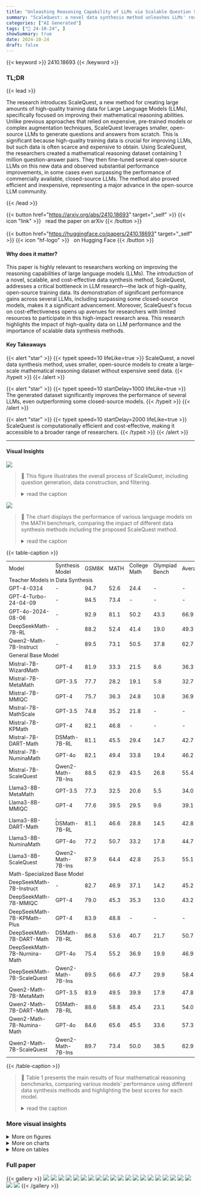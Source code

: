 ```yaml
---
title: "Unleashing Reasoning Capability of LLMs via Scalable Question Synthesis from Scratch"
summary: "ScaleQuest: a novel data synthesis method unleashes LLMs' reasoning power by generating a massive, high-quality mathematical reasoning dataset from scratch using efficient, open-source models."
categories: ["AI Generated"]
tags: ["🔖 24-10-24", ]
showSummary: true
date: 2024-10-24
draft: false
---
```


{{< keyword >}} 2410.18693 {{< /keyword >}}

### TL;DR


{{< lead >}}

The research introduces ScaleQuest, a new method for creating large amounts of high-quality training data for Large Language Models (LLMs), specifically focused on improving their mathematical reasoning abilities. Unlike previous approaches that relied on expensive, pre-trained models or complex augmentation techniques, ScaleQuest leverages smaller, open-source LLMs to generate questions and answers from scratch.  This is significant because high-quality training data is crucial for improving LLMs, but such data is often scarce and expensive to obtain.  Using ScaleQuest, the researchers created a mathematical reasoning dataset containing 1 million question-answer pairs.  They then fine-tuned several open-source LLMs on this new data and observed substantial performance improvements, in some cases even surpassing the performance of commercially available, closed-source LLMs.  The method also proved efficient and inexpensive, representing a major advance in the open-source LLM community.

{{< /lead >}}


{{< button href="https://arxiv.org/abs/2410.18693" target="_self" >}}
{{< icon "link" >}} &nbsp; read the paper on arXiv
{{< /button >}}
<br><br>
{{< button href="https://huggingface.co/papers/2410.18693" target="_self" >}}
{{< icon "hf-logo" >}} &nbsp; on Hugging Face
{{< /button >}}

#### Why does it matter?
This paper is highly relevant to researchers working on improving the reasoning capabilities of large language models (LLMs).  The introduction of a novel, scalable, and cost-effective data synthesis method, ScaleQuest, addresses a critical bottleneck in LLM research—the lack of high-quality, open-source training data. Its demonstration of significant performance gains across several LLMs, including surpassing some closed-source models, makes it a significant advancement.  Moreover, ScaleQuest's focus on cost-effectiveness opens up avenues for researchers with limited resources to participate in this high-impact research area. This research highlights the impact of high-quality data on LLM performance and the importance of scalable data synthesis methods.
#### Key Takeaways

{{< alert "star" >}}
{{< typeit speed=10 lifeLike=true >}} ScaleQuest, a novel data synthesis method, uses smaller, open-source models to create a large-scale mathematical reasoning dataset without expensive seed data. {{< /typeit >}}
{{< /alert >}}

{{< alert "star" >}}
{{< typeit speed=10 startDelay=1000 lifeLike=true >}} The generated dataset significantly improves the performance of several LLMs, even outperforming some closed-source models. {{< /typeit >}}
{{< /alert >}}

{{< alert "star" >}}
{{< typeit speed=10 startDelay=2000 lifeLike=true >}} ScaleQuest is computationally efficient and cost-effective, making it accessible to a broader range of researchers. {{< /typeit >}}
{{< /alert >}}

------
#### Visual Insights



![](https://ai-paper-reviewer.com/2410.18693/figures_3_0.png)

> 🔼 This figure illustrates the overall process of ScaleQuest, including question generation, data construction, and filtering.
> <details>
> <summary>read the caption</summary>
> Figure 2: Overview of our ScaleQuest method.
> </details>





![](https://ai-paper-reviewer.com/2410.18693/charts_1_0.png)

> 🔼 The chart displays the performance of various language models on the MATH benchmark, comparing the impact of different data synthesis methods including the proposed ScaleQuest method.
> <details>
> <summary>read the caption</summary>
> Figure 1: Left: Results of different models on MATH, where -ScaleQuest denotes ours. Right: Results of Llama3-8B fine-tuned on publicly available datasets constructed by different methods.
> </details>





{{< table-caption >}}
<table id='2' style='font-size:14px'><tr><td>Model</td><td>Synthesis Model</td><td>GSM8K</td><td>MATH</td><td>College Math</td><td>Olympiad Bench</td><td>Average</td></tr><tr><td colspan="7">Teacher Models in Data Synthesis</td></tr><tr><td>GPT-4-0314</td><td>-</td><td>94.7</td><td>52.6</td><td>24.4</td><td>-</td><td>-</td></tr><tr><td>GPT-4-Turbo-24-04-09</td><td>-</td><td>94.5</td><td>73.4</td><td>-</td><td>-</td><td>-</td></tr><tr><td>GPT-4o-2024-08-06</td><td>-</td><td>92.9</td><td>81.1</td><td>50.2</td><td>43.3</td><td>66.9</td></tr><tr><td>DeepSeekMath-7B-RL</td><td>-</td><td>88.2</td><td>52.4</td><td>41.4</td><td>19.0</td><td>49.3</td></tr><tr><td>Qwen2-Math-7B-Instruct</td><td>-</td><td>89.5</td><td>73.1</td><td>50.5</td><td>37.8</td><td>62.7</td></tr><tr><td colspan="7">General Base Model</td></tr><tr><td>Mistral-7B- WizardMath</td><td>GPT-4</td><td>81.9</td><td>33.3</td><td>21.5</td><td>8.6</td><td>36.3</td></tr><tr><td>Mistral-7B-MetaMath</td><td>GPT-3.5</td><td>77.7</td><td>28.2</td><td>19.1</td><td>5.8</td><td>32.7</td></tr><tr><td>Mistral-7B-MMIQC</td><td>GPT-4</td><td>75.7</td><td>36.3</td><td>24.8</td><td>10.8</td><td>36.9</td></tr><tr><td>Mistral-7B-MathScale</td><td>GPT-3.5</td><td>74.8</td><td>35.2</td><td>21.8</td><td>-</td><td>-</td></tr><tr><td>Mistral-7B-KPMath</td><td>GPT-4</td><td>82.1</td><td>46.8</td><td>-</td><td>-</td><td>-</td></tr><tr><td>Mistral-7B-DART-Math</td><td>DSMath-7B-RL</td><td>81.1</td><td>45.5</td><td>29.4</td><td>14.7</td><td>42.7</td></tr><tr><td>Mistral-7B-NuminaMath</td><td>GPT-4o</td><td>82.1</td><td>49.4</td><td>33.8</td><td>19.4</td><td>46.2</td></tr><tr><td>Mistral-7B-ScaleQuest</td><td>Qwen2-Math-7B-Ins</td><td>88.5</td><td>62.9</td><td>43.5</td><td>26.8</td><td>55.4</td></tr><tr><td>Llama3-8B-MetaMath</td><td>GPT-3.5</td><td>77.3</td><td>32.5</td><td>20.6</td><td>5.5</td><td>34.0</td></tr><tr><td>Llama3-8B-MMIQC</td><td>GPT-4</td><td>77.6</td><td>39.5</td><td>29.5</td><td>9.6</td><td>39.1</td></tr><tr><td>Llama3-8B-DART-Math</td><td>, DSMath-7B-RL</td><td>81.1</td><td>46.6</td><td>28.8</td><td>14.5</td><td>42.8</td></tr><tr><td>Llama3-8B-NuminaMath</td><td>GPT-4o</td><td>77.2</td><td>50.7</td><td>33.2</td><td>17.8</td><td>44.7</td></tr><tr><td>Llama3-8B-ScaleQuest</td><td>Qwen2-Math-7B-Ins</td><td>87.9</td><td>64.4</td><td>42.8</td><td>25.3</td><td>55.1</td></tr><tr><td colspan="7">Math-Specialized Base Model</td></tr><tr><td>DeepSeekMath-7B-Instruct</td><td>-</td><td>82.7</td><td>46.9</td><td>37.1</td><td>14.2</td><td>45.2</td></tr><tr><td>DeepSeekMath-7B-MMIQC</td><td>GPT-4</td><td>79.0</td><td>45.3</td><td>35.3</td><td>13.0</td><td>43.2</td></tr><tr><td>DeepSeekMath-7B-KPMath-Plus</td><td>GPT-4</td><td>83.9</td><td>48.8</td><td>-</td><td>-</td><td>-</td></tr><tr><td>DeepSeekMath-7B-DART-Math</td><td>DSMath-7B-RL</td><td>86.8</td><td>53.6</td><td>40.7</td><td>21.7</td><td>50.7</td></tr><tr><td>DeepSeekMath-7B-Nurnina-Math</td><td>GPT-4o</td><td>75.4</td><td>55.2</td><td>36.9</td><td>19.9</td><td>46.9</td></tr><tr><td>DeepSeekMath-7B-ScaleQuest</td><td>Qwen2-Math-7B-Ins</td><td>89.5</td><td>66.6</td><td>47.7</td><td>29.9</td><td>58.4</td></tr><tr><td>Qwen2-Math-7B-MetaMath</td><td>GPT-3.5</td><td>83.9</td><td>49.5</td><td>39.9</td><td>17.9</td><td>47.8</td></tr><tr><td>Qwen2-Math-7B-DART-Math</td><td>DSMath-7B-RL</td><td>88.6</td><td>58.8</td><td>45.4</td><td>23.1</td><td>54.0</td></tr><tr><td>Qwen2-Math-7B-Numina-Math</td><td>GPT-4o</td><td>84.6</td><td>65.6</td><td>45.5</td><td>33.6</td><td>57.3</td></tr><tr><td>Qwen2-Math-7B-ScaleQuest</td><td>Qwen2-Math-7B-Ins</td><td>89.7</td><td>73.4</td><td>50.0</td><td>38.5</td><td>62.9</td></tr></table>{{< /table-caption >}}

> 🔼 Table 1 presents the main results of four mathematical reasoning benchmarks, comparing various models' performance using different data synthesis methods and highlighting the best scores for each model.
> <details>
> <summary>read the caption</summary>
> Table 1: Main results on four mathematical reasoning benchmarks. Bold means the best score within the respective base model. The baselines use different synthesis models, such as GPT-4, GPT-4-Turbo, GPT-40, DeepSeekMath, and Qwen2-Math. If multiple models are used, only the latest released one is marked. More details concerning these datasets are shown in Figure 5.
> </details>



### More visual insights

<details>
<summary>More on figures
</summary>


![](https://ai-paper-reviewer.com/2410.18693/figures_15_0.png)

> 🔼 This figure shows the overview of the ScaleQuest method, illustrating the question generation process from scratch, question generation, and final data construction.
> <details>
> <summary>read the caption</summary>
> Figure 2: Overview of our ScaleQuest method.
> </details>



![](https://ai-paper-reviewer.com/2410.18693/figures_18_0.png)

> 🔼 The figure shows the performance of different language models on the MATH benchmark, comparing the results obtained using different data synthesis methods, including ScaleQuest, and highlighting the improvements achieved by ScaleQuest.
> <details>
> <summary>read the caption</summary>
> Figure 1: Left: Results of different models on MATH, where -ScaleQuest denotes ours. Right: Results of Llama3-8B fine-tuned on publicly available datasets constructed by different methods.
> </details>



![](https://ai-paper-reviewer.com/2410.18693/figures_20_0.png)

> 🔼 The figure shows the performance comparison of different LLMs on MATH benchmark and the improvement achieved by fine-tuning Llama3-8B using different publicly available datasets.
> <details>
> <summary>read the caption</summary>
> Figure 1: Left: Results of different models on MATH, where -ScaleQuest denotes ours. Right: Results of Llama3-8B fine-tuned on publicly available datasets constructed by different methods.
> </details>



</details>



<details>
<summary>More on charts
</summary>


![](https://ai-paper-reviewer.com/2410.18693/charts_1_1.png)

> 🔼 The chart displays the performance of various models on the MATH benchmark, comparing the performance boost achieved using the ScaleQuest method against other publicly available datasets.
> <details>
> <summary>read the caption</summary>
> Figure 1: Left: Results of different models on MATH, where -ScaleQuest denotes ours. Right: Results of Llama3-8B fine-tuned on publicly available datasets constructed by different methods.
> </details>


![](https://ai-paper-reviewer.com/2410.18693/charts_1_2.png)

> 🔼 The chart displays the performance of various LLMs on the MATH benchmark and Llama3-8B fine-tuned on different datasets, highlighting the performance boost achieved using the ScaleQuest method.
> <details>
> <summary>read the caption</summary>
> Figure 1: Left: Results of different models on MATH, where -ScaleQuest denotes ours. Right: Results of Llama3-8B fine-tuned on publicly available datasets constructed by different methods.
> </details>


![](https://ai-paper-reviewer.com/2410.18693/charts_3_0.png)

> 🔼 The chart displays the distribution of difficulty scores for two real-world mathematical datasets (GSM8K and MATH) and two synthetic datasets generated using a question fine-tuning method, highlighting the differences in question difficulty.
> <details>
> <summary>read the caption</summary>
> Figure 3: The difficulty distribution of two real-world datasets and two synthetic datasets. The difficulty score is calculated based solely on the problem part.
> </details>


![](https://ai-paper-reviewer.com/2410.18693/charts_4_0.png)

> 🔼 The chart displays the solvability and difficulty ratios of questions generated by a question fine-tuning (QFT) model before and after optimization, categorized by optimization model and difficulty level.
> <details>
> <summary>read the caption</summary>
> Figure 4: The solvability and difficulty of the raw questions generated by the QFT model and the optimized ones.
> </details>


![](https://ai-paper-reviewer.com/2410.18693/charts_8_0.png)

> 🔼 The chart compares the solvability, difficulty, and instruction tuning accuracy of a synthetic dataset generated through different stages of a question synthesis process.
> <details>
> <summary>read the caption</summary>
> Figure 5: A comparison of the synthetic dataset generated by the raw instruct model, the model after QFT, the model after QPO, and the final dataset after applying reward filtering. The evaluation covers question solvability, difficulty, and instruction tuning effectiveness on Llama3-8B.
> </details>


![](https://ai-paper-reviewer.com/2410.18693/charts_15_0.png)

> 🔼 The chart displays the performance of various language models on the MATH benchmark, comparing the impact of different data synthesis methods, including the proposed ScaleQuest method, with the fine-tuning of the Llama3-8B model on different datasets.
> <details>
> <summary>read the caption</summary>
> Figure 1: Left: Results of different models on MATH, where -ScaleQuest denotes ours. Right: Results of Llama3-8B fine-tuned on publicly available datasets constructed by different methods.
> </details>


![](https://ai-paper-reviewer.com/2410.18693/charts_15_1.png)

> 🔼 The chart displays the performance of various language models on the MATH benchmark, comparing the results obtained using different datasets, highlighting the improved performance achieved using the ScaleQuest method.
> <details>
> <summary>read the caption</summary>
> Figure 1: Left: Results of different models on MATH, where -ScaleQuest denotes ours. Right: Results of Llama3-8B fine-tuned on publicly available datasets constructed by different methods.
> </details>


</details>



<details>
<summary>More on tables
</summary>


{{< table-caption >}}
<table id='2' style='font-size:14px'><tr><td>Questions Source</td><td>Response Synthesis Model</td><td>GSM8K</td><td>MATH</td><td>College Math</td><td>Olympiad Bench</td><td>Average</td></tr><tr><td>MetaMath</td><td>Qwen2-Math-7B-Instruct</td><td>84.5</td><td>53.8</td><td>40.1</td><td>22.1</td><td>50.1</td></tr><tr><td>OrcaMath</td><td>Qwen2-Math-7B-Instruct</td><td>84.2</td><td>53.7</td><td>40.5</td><td>23.7</td><td>50.5</td></tr><tr><td>NuminaMath</td><td>Qwen2-Math-7B-Instruct</td><td>86.0</td><td>65.9</td><td>46.1</td><td>30.2</td><td>57.1</td></tr><tr><td>ScaleQuest</td><td>Qwen2-Math-7B-Instruct</td><td>89.5</td><td>66.6</td><td>47.7</td><td>29.9</td><td>58.4</td></tr></table>{{< /table-caption >}}
> 🔼 Table 1 presents the main results of four mathematical reasoning benchmarks, comparing different models' performance using various data synthesis methods and highlighting the best scores for each model.
> <details>
> <summary>read the caption</summary>
> Table 1: Main results on four mathematical reasoning benchmarks. Bold means the best score within the respective base model. The baselines use different synthesis models, such as GPT-4, GPT-4-Turbo, GPT-40, DeepSeekMath, and Qwen2-Math. If multiple models are used, only the latest released one is marked. More details concerning these datasets are shown in Figure 5.
> </details>

{{< table-caption >}}
<table id='4' style='font-size:16px'><tr><td>Synthetic Dataset</td><td># Samples</td><td>GSM8K</td><td>MATH</td><td>College Math</td><td>Olympiad Bench</td><td>Average</td></tr><tr><td>ScaleQuest-DSMath</td><td>400K</td><td>87.6</td><td>52.2</td><td>39.8</td><td>19.4</td><td>49.8</td></tr><tr><td>ScaleQuest-Qwen2-Math</td><td>400K</td><td>86.8</td><td>56.1</td><td>39.6</td><td>18.7</td><td>50.3</td></tr><tr><td>Mixed</td><td>400K</td><td>87.8</td><td>58.0</td><td>40.1</td><td>22.2</td><td>52.0</td></tr></table>{{< /table-caption >}}
> 🔼 Table 1 presents the main results of four mathematical reasoning benchmarks, comparing the performance of various models, including those using different data synthesis methods.
> <details>
> <summary>read the caption</summary>
> Table 1: Main results on four mathematical reasoning benchmarks. Bold means the best score within the respective base model. The baselines use different synthesis models, such as GPT-4, GPT-4-Turbo, GPT-40, DeepSeekMath, and Qwen2-Math. If multiple models are used, only the latest released one is marked. More details concerning these datasets are shown in Figure 5.
> </details>

{{< table-caption >}}
<table id='2' style='font-size:16px'><tr><td colspan="2">Phase</td><td>Type</td><td># Samples</td><td>GPU hours</td><td>Cost ($)</td></tr><tr><td rowspan="2">QFT</td><td>Training DSMath-QFT</td><td>Train</td><td>15K</td><td>2.0</td><td>2.6</td></tr><tr><td>Training Qwen2-Math-QFT</td><td>Train</td><td>15K</td><td>1.9</td><td>2.5</td></tr><tr><td rowspan="3">QPO</td><td>Generate Questions</td><td>Infer</td><td>10Kx2</td><td>0.4</td><td>0.5</td></tr><tr><td>Construct Preference Data</td><td>API</td><td>10Kx2</td><td>-</td><td>6.2</td></tr><tr><td>QPO Training</td><td>Train</td><td>10Kx2</td><td>6.6</td><td>8.5</td></tr><tr><td rowspan="4">Data Synthesis</td><td>Question Generation</td><td>Infer</td><td>2M</td><td>38.4</td><td>49.5</td></tr><tr><td>solvability & difficulty check</td><td>Infer</td><td>2M</td><td>110.6</td><td>142.7</td></tr><tr><td>Response Generation</td><td>Infer</td><td>1Mx5</td><td>251.0</td><td>323.8</td></tr><tr><td>Reward Scoring</td><td>Infer</td><td>1Mx5</td><td>112.0</td><td>144.5</td></tr><tr><td colspan="3">Total</td><td>1M</td><td>522.9</td><td>680.8</td></tr><tr><td colspan="3">GPT-4 cost (generating the same number of tokens)</td><td>-</td><td>-</td><td>24,939.5</td></tr><tr><td colspan="3">GPT-4o cost (generating the same number of tokens)</td><td>-</td><td>-</td><td>6,115.9</td></tr></table>{{< /table-caption >}}
> 🔼 Table 1 presents the main results of four mathematical reasoning benchmarks comparing different models' performance, highlighting the best-performing model within each base model category.
> <details>
> <summary>read the caption</summary>
> Table 1: Main results on four mathematical reasoning benchmarks. Bold means the best score within the respective base model. The baselines use different synthesis models, such as GPT-4, GPT-4-Turbo, GPT-40, DeepSeekMath, and Qwen2-Math. If multiple models are used, only the latest released one is marked. More details concerning these datasets are shown in Figure 5.
> </details>

{{< table-caption >}}
<br><table id='2' style='font-size:16px'><tr><td>REFERENCES</td></tr><tr><td></td></tr><tr><td>Zhangir Azerbayev, Hailey Schoelkopf, Keiran Paster, Marco Dos Santos, Stephen McAleer, Al- bert Q Jiang, Jia Deng, Stella Biderman, and Sean Welleck. Llemma: An open language model for mathematics. arXiv preprint arXiv:2310.10631, 2023. Zheng Cai, Maosong Cao, Haojiong Chen, Kai Chen, Keyu Chen, Xin Chen, Xun Chen, Zehui Chen, Zhi Chen, Pei Chu, et al. Internlm2 technical report. arXiv preprint arXiv:2403.17297, 2024.</td></tr><tr><td>Jiaao Chen, Xiaoman Pan, Dian Yu, Kaiqiang Song, Xiaoyang Wang, Dong Yu, and Jianshu Chen. Skills-in-context prompting: Unlocking compositionality in large language models. arXiv preprint arXiv:2308.00304, 2023.</td></tr><tr><td>Wenhu Chen, Xueguang Ma, Xinyi Wang, and William w Cohen. Program of thoughts prompt- ing: Disentangling computation from reasoning for numerical reasoning tasks. arXiv preprint arXiv:2211.12588, 2022.</td></tr><tr><td>Yew Ken Chia, Guizhen Chen, Luu Anh Tuan, Soujanya Poria, and Lidong Bing. Contrastive chain- of-thought prompting. arXiv preprint arXiv:2311.09277, 2023.</td></tr><tr><td>Karl Cobbe, Vineet Kosaraju, Mohammad Bavarian, Mark Chen, Heewoo Jun, Lukasz Kaiser, Matthias Plappert, Jerry Tworek, Jacob Hilton, Reiichiro Nakano, et al. Training verifiers to solve math word problems. arXiv preprint arXiv:2110.14168, 2021.</td></tr><tr><td>Aniket Didolkar, Anirudh Goyal, Nan Rosemary Ke, Siyuan Guo, Michal Valko, Timothy Lillicrap, Danilo Rezende, Yoshua Bengio, Michael Mozer, and Sanjeev Arora. Metacognitive capabilities of llms: An exploration in mathematical problem solving. arXiv preprint arXiv:2405.12205, 2024.</td></tr><tr><td>Abhimanyu Dubey, Abhinav Jauhri, Abhinav Pandey, Abhishek Kadian, Ahmad Al-Dahle, Aiesha Letman, Akhil Mathur, Alan Schelten, Amy Yang, Angela Fan, et al. The llama 3 herd of models. arXiv preprint arXiv:2407.21783, 2024.</td></tr><tr><td>Run-Ze Fan, Xuefeng Li, Haoyang Zou, Junlong Li, Shwai He, Ethan Chern, Jiewen Hu, and Pengfei Liu. Reformatted alignment. arXiv preprint arXiv:2402.12219, 2024.</td></tr><tr><td>Luyu Gao, Aman Madaan, Shuyan Zhou, Uri Alon, Pengfei Liu, Yiming Yang, Jamie Callan, and Graham Neubig. Pal: Program-aided language models. In International Conference on Machine Learning, pp. 10764-10799. PMLR, 2023.</td></tr><tr><td>Zhibin Gou, Zhihong Shao, Yeyun Gong, Yujiu Yang, Minlie Huang, Nan Duan, Weizhu Chen, et al. Tora: A tool-integrated reasoning agent for mathematical problem solving. arXiv preprint arXiv:2309.17452, 2023.</td></tr><tr><td>Chaoqun He, Renjie Luo, Yuzhuo Bai, Shengding Hu, Zhen Leng Thai, Junhao Shen, Jinyi Hu, Xu Han, Yujie Huang, Yuxiang Zhang, et al. Olympiadbench: A challenging benchmark for promoting agi with olympiad-level bilingual multimodal scientific problems. arXiv preprint arXiv:2402.14008, 2024.</td></tr><tr><td>Dan Hendrycks, Collin Burns, Saurav Kadavath, Akul Arora, Steven Basart, Eric Tang, Dawn Song, and Jacob Steinhardt. Measuring mathematical problem solving with the math dataset. arXiv preprint arXiv:2103.03874, 2021.</td></tr><tr><td>Yiming Huang, Xiao Liu, Yeyun Gong, Zhibin Gou, Yelong Shen, Nan Duan, and Weizhu Chen. Key-point-driven data synthesis with its enhancement on mathematical reasoning. arXiv preprint arXiv:2403.02333, 2024a.</td></tr><tr><td>Yinya Huang, Xiaohan Lin, Zhengying Liu, Qingxing Cao, Huajian Xin, Haiming Wang, Zhenguo Li, Linqi Song, and Xiaodan Liang. Mustard: Mastering uniform synthesis of theorem and proof data. arXiv preprint arXiv:2402.08957, 2024b.</td></tr></table>{{< /table-caption >}}
> 🔼 Table 1 presents the main results of four mathematical reasoning benchmarks, comparing the performance of different models using various data synthesis methods.
> <details>
> <summary>read the caption</summary>
> Table 1: Main results on four mathematical reasoning benchmarks. Bold means the best score within the respective base model. The baselines use different synthesis models, such as GPT-4, GPT-4-Turbo, GPT-40, DeepSeekMath, and Qwen2-Math. If multiple models are used, only the latest released one is marked. More details concerning these datasets are shown in Figure 5.
> </details>

{{< table-caption >}}
<table id='4' style='font-size:14px'><tr><td>Dataset</td><td>Size</td><td>Synthesis Model</td><td>Public</td></tr><tr><td>WizardMath uo et al 2023</td><td>96K</td><td>GPT-4</td><td></td></tr><tr><td>MetaMath Yu et al 23a</td><td>395K</td><td>GPT-3.5-Turbo</td><td></td></tr><tr><td>MMIQC LIU & Yao 24 1tra et a 24</td><td>2294K</td><td>GPT-4 & GPT-3.5-Turbo & Human</td><td></td></tr><tr><td>Orca-Math Xwin-Math 1 et al )24a</td><td>200K 1440K</td><td>GPT-4-Turbo</td><td></td></tr><tr><td>KPMath-Plus Huang et al 2024a</td><td>1576K</td><td>GPT-4-Turbo GPT-4</td><td>X</td></tr><tr><td>MathsScale lang et al 2024</td><td>2021K</td><td>GPT-3.5 & Human</td><td>X</td></tr><tr><td>DART-Math long et al 2024</td><td>585K</td><td>DeepSeekMath-7B-RL</td><td>V</td></tr><tr><td>Numina-Math L1 et al. 2024c</td><td>860K</td><td>GPT-4 & GPT-4o</td><td></td></tr><tr><td>ScaleQuest</td><td>1000K</td><td>DeepSeekMath-7B-RL Qwen2-Math-7B-Instruct</td><td>V</td></tr></table>{{< /table-caption >}}
> 🔼 Table 1 presents the main results of four mathematical reasoning benchmarks, comparing the performance of different models trained using various data synthesis methods, including ScaleQuest.
> <details>
> <summary>read the caption</summary>
> Table 1: Main results on four mathematical reasoning benchmarks. Bold means the best score within the respective base model. The baselines use different synthesis models, such as GPT-4, GPT-4-Turbo, GPT-40, DeepSeekMath, and Qwen2-Math. If multiple models are used, only the latest released one is marked. More details concerning these datasets are shown in Figure 5.
> </details>

{{< table-caption >}}
<table id='1' style='font-size:14px'><tr><td>Examples for Solvability Optimization</td></tr><tr><td>Problems 1 (Before Optimization):</td></tr><tr><td>There are 10 survivors in an emergency room. Each survivor is either a child, a woman, or a man. If there are 4 men and 3 times as many women as men, how many children are there?</td></tr><tr><td>Problems 1 (After Optimization):</td></tr><tr><td>There are 10 survivors in an emergency room. Each survivor is either a child, a woman, or a man. If there are 4 men and an equal number of women as men, how many children are there?</td></tr><tr><td>Problems 2 (Before Optimization):</td></tr><tr><td>How many sides does a polygon have if it is a regular polygon?</td></tr><tr><td>Problems 2 (After Optimization):</td></tr><tr><td>How many sides does a regular polygon have if each interior angle is 120 degrees?</td></tr><tr><td>Problems 3 (Before Optimization):</td></tr><tr><td>Find the sum of the first three terms of this series.</td></tr><tr><td>Problems 3 (After Optimization):</td></tr><tr><td>Calculate the sum of the first three terms of the arithmetic series where the first term is 5 and the common difference is 3.</td></tr></table>{{< /table-caption >}}
> 🔼 Table 1 presents the performance of various models on four mathematical reasoning benchmarks, comparing different data synthesis methods and highlighting the impact of ScaleQuest.
> <details>
> <summary>read the caption</summary>
> Table 1: Main results on four mathematical reasoning benchmarks. Bold means the best score within the respective base model. The baselines use different synthesis models, such as GPT-4, GPT-4-Turbo, GPT-40, DeepSeekMath, and Qwen2-Math. If multiple models are used, only the latest released one is marked. More details concerning these datasets are shown in Figure 5.
> </details>

{{< table-caption >}}
<br><table id='4' style='font-size:14px'><tr><td>Problems 1 (Before Optimization):</td></tr><tr><td>How many 4-digit positive integers are there?</td></tr><tr><td>Problems 1 (After Optimization):</td></tr><tr><td>How many 4-digit positive integers can be formed using non-repeating digits where the sum of these digits must be even, and the integers fall within the range of 1000 to 9999?</td></tr><tr><td>Problems 2 (Before Optimization):</td></tr><tr><td>The average of 15 numbers is 32. An additional number is then added to the list, and the new average of the 16 numbers is 34. What number was added to the list?</td></tr><tr><td>Problems 2 (After Optimization): The average of 15 positive integers is 32, but one integer fluctuates to 30 before adding a new number. After adding this new number, the average of the 16 integers becomes 34. Calculate the added number and find the standard deviation of all 16 integers, considering their ascending order.</td></tr><tr><td>Problems 3 (Before Optimization):</td></tr><tr><td></td></tr><tr><td>A fair coin is tossed 50 times, what is the probability of getting heads at least 25 times? Problems 3 (After Optimization):</td></tr><tr><td>A fair coin is tossed 50 times; what is the probability of obtaining heads at least 25 times, and can you also calculate the expected number, variance, and standard deviation of heads while determining the likelihood that the total number of heads exceeds 30?</td></tr></table>{{< /table-caption >}}
> 🔼 Table 1 presents the main results of four mathematical reasoning benchmarks, comparing various models' performance using different data synthesis methods.
> <details>
> <summary>read the caption</summary>
> Table 1: Main results on four mathematical reasoning benchmarks. Bold means the best score within the respective base model. The baselines use different synthesis models, such as GPT-4, GPT-4-Turbo, GPT-40, DeepSeekMath, and Qwen2-Math. If multiple models are used, only the latest released one is marked. More details concerning these datasets are shown in Figure 5.
> </details>

</details>


### Full paper

{{< gallery >}}
<img src="https://ai-paper-reviewer.com/2410.18693/1.png" class="grid-w50 md:grid-w33 xl:grid-w25" />
<img src="https://ai-paper-reviewer.com/2410.18693/2.png" class="grid-w50 md:grid-w33 xl:grid-w25" />
<img src="https://ai-paper-reviewer.com/2410.18693/3.png" class="grid-w50 md:grid-w33 xl:grid-w25" />
<img src="https://ai-paper-reviewer.com/2410.18693/4.png" class="grid-w50 md:grid-w33 xl:grid-w25" />
<img src="https://ai-paper-reviewer.com/2410.18693/5.png" class="grid-w50 md:grid-w33 xl:grid-w25" />
<img src="https://ai-paper-reviewer.com/2410.18693/6.png" class="grid-w50 md:grid-w33 xl:grid-w25" />
<img src="https://ai-paper-reviewer.com/2410.18693/7.png" class="grid-w50 md:grid-w33 xl:grid-w25" />
<img src="https://ai-paper-reviewer.com/2410.18693/8.png" class="grid-w50 md:grid-w33 xl:grid-w25" />
<img src="https://ai-paper-reviewer.com/2410.18693/9.png" class="grid-w50 md:grid-w33 xl:grid-w25" />
<img src="https://ai-paper-reviewer.com/2410.18693/10.png" class="grid-w50 md:grid-w33 xl:grid-w25" />
<img src="https://ai-paper-reviewer.com/2410.18693/11.png" class="grid-w50 md:grid-w33 xl:grid-w25" />
<img src="https://ai-paper-reviewer.com/2410.18693/12.png" class="grid-w50 md:grid-w33 xl:grid-w25" />
<img src="https://ai-paper-reviewer.com/2410.18693/13.png" class="grid-w50 md:grid-w33 xl:grid-w25" />
<img src="https://ai-paper-reviewer.com/2410.18693/14.png" class="grid-w50 md:grid-w33 xl:grid-w25" />
<img src="https://ai-paper-reviewer.com/2410.18693/15.png" class="grid-w50 md:grid-w33 xl:grid-w25" />
<img src="https://ai-paper-reviewer.com/2410.18693/16.png" class="grid-w50 md:grid-w33 xl:grid-w25" />
<img src="https://ai-paper-reviewer.com/2410.18693/17.png" class="grid-w50 md:grid-w33 xl:grid-w25" />
<img src="https://ai-paper-reviewer.com/2410.18693/18.png" class="grid-w50 md:grid-w33 xl:grid-w25" />
<img src="https://ai-paper-reviewer.com/2410.18693/19.png" class="grid-w50 md:grid-w33 xl:grid-w25" />
<img src="https://ai-paper-reviewer.com/2410.18693/20.png" class="grid-w50 md:grid-w33 xl:grid-w25" />
<img src="https://ai-paper-reviewer.com/2410.18693/21.png" class="grid-w50 md:grid-w33 xl:grid-w25" />
<img src="https://ai-paper-reviewer.com/2410.18693/22.png" class="grid-w50 md:grid-w33 xl:grid-w25" />
{{< /gallery >}}